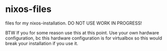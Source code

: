 # nixos-files
files for my nixos-installation. DO NOT USE WORK IN PROGRESS!

BTW If you for some reason use this at this point. Use your own hardware configuration, bc this hardware configuration is for virtualbox so this would break your installation if you use it.
